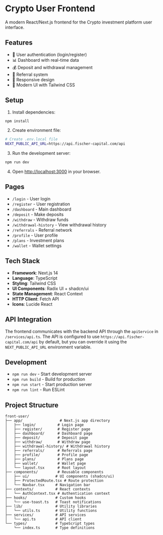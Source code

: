 # Crypto User Frontend

A modern React/Next.js frontend for the Crypto investment platform user interface.

## Features

- 🔐 User authentication (login/register)
- 📊 Dashboard with real-time data
- 💰 Deposit and withdrawal management
- 👥 Referral system
- 📱 Responsive design
- 🎨 Modern UI with Tailwind CSS

## Setup

1. Install dependencies:
```bash
npm install
```

2. Create environment file:
```bash
# Create .env.local file
NEXT_PUBLIC_API_URL=https://api.fischer-capital.com/api
```

3. Run the development server:
```bash
npm run dev
```

4. Open [http://localhost:3000](http://localhost:3000) in your browser.

## Pages

- `/login` - User login
- `/register` - User registration
- `/dashboard` - Main dashboard
- `/deposit` - Make deposits
- `/withdraw` - Withdraw funds
- `/withdrawal-history` - View withdrawal history
- `/referrals` - Referral network
- `/profile` - User profile
- `/plans` - Investment plans
- `/wallet` - Wallet settings

## Tech Stack

- **Framework**: Next.js 14
- **Language**: TypeScript
- **Styling**: Tailwind CSS
- **UI Components**: Radix UI + shadcn/ui
- **State Management**: React Context
- **HTTP Client**: Fetch API
- **Icons**: Lucide React

## API Integration

The frontend communicates with the backend API through the `apiService` in `/services/api.ts`. The API is configured to use `https://api.fischer-capital.com/api` by default, but you can override it using the `NEXT_PUBLIC_API_URL` environment variable.

## Development

- `npm run dev` - Start development server
- `npm run build` - Build for production
- `npm run start` - Start production server
- `npm run lint` - Run ESLint

## Project Structure

```
front-user/
├── app/                 # Next.js app directory
│   ├── login/          # Login page
│   ├── register/       # Register page
│   ├── dashboard/      # Dashboard page
│   ├── deposit/        # Deposit page
│   ├── withdraw/       # Withdraw page
│   ├── withdrawal-history/ # Withdrawal history
│   ├── referrals/      # Referrals page
│   ├── profile/        # Profile page
│   ├── plans/          # Plans page
│   ├── wallet/         # Wallet page
│   └── layout.tsx      # Root layout
├── components/         # Reusable components
│   ├── ui/            # UI components (shadcn/ui)
│   ├── ProtectedRoute.tsx # Route protection
│   └── Navbar.tsx     # Navigation bar
├── contexts/          # React contexts
│   └── AuthContext.tsx # Authentication context
├── hooks/             # Custom hooks
│   └── use-toast.ts   # Toast notifications
├── lib/               # Utility libraries
│   └── utils.ts       # Utility functions
├── services/          # API services
│   └── api.ts         # API client
└── types/             # TypeScript types
    └── index.ts       # Type definitions
``` 